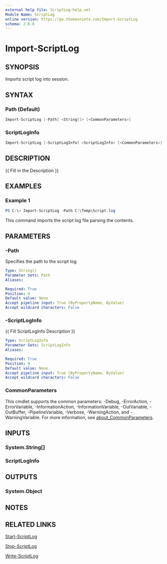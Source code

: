 ```yaml
---
external help file: ScriptLog-help.xml
Module Name: ScriptLog
online version: https://go.thomasnieto.com/Import-ScriptLog
schema: 2.0.0
---
```


# Import-ScriptLog

## SYNOPSIS

Imports script log into session.

## SYNTAX

### Path (Default)

```powershell
Import-ScriptLog [-Path] <String[]> [<CommonParameters>]
```

### ScriptLogInfo

```powershell
Import-ScriptLog [-ScriptLogInfo] <ScriptLogInfo> [<CommonParameters>]
```

## DESCRIPTION

{{ Fill in the Description }}

## EXAMPLES

### Example 1

```powershell
PS C:\> Import-ScriptLog -Path C:\Temp\Script.log
```

This command imports the script log file parsing the contents.

## PARAMETERS

### -Path

Specifies the path to the script log.

```yaml
Type: String[]
Parameter Sets: Path
Aliases:

Required: True
Position: 0
Default value: None
Accept pipeline input: True (ByPropertyName, ByValue)
Accept wildcard characters: False
```

### -ScriptLogInfo

{{ Fill ScriptLogInfo Description }}

```yaml
Type: ScriptLogInfo
Parameter Sets: ScriptLogInfo
Aliases:

Required: True
Position: 0
Default value: None
Accept pipeline input: True (ByPropertyName, ByValue)
Accept wildcard characters: False
```

### CommonParameters

This cmdlet supports the common parameters: -Debug, -ErrorAction, -ErrorVariable, -InformationAction, -InformationVariable, -OutVariable, -OutBuffer, -PipelineVariable, -Verbose, -WarningAction, and -WarningVariable. For more information, see [about_CommonParameters](http://go.microsoft.com/fwlink/?LinkID=113216).

## INPUTS

### System.String[]

### ScriptLogInfo

## OUTPUTS

### System.Object

## NOTES

## RELATED LINKS

[Start-ScriptLog]()

[Stop-ScriptLog]()

[Write-ScriptLog]()
